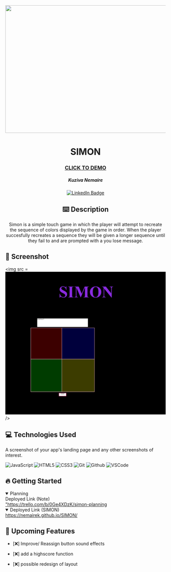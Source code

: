 <div id="header" align="center">

  <img src="https://static.vecteezy.com/system/resources/previews/000/508/982/original/comic-book-page-background-with-radial-halftone-effects-and-rays-in-pop-art-style-blank-template-in-green-yellow-blue-and-red-colors-vector.jpg" width="800" height="400">

</div>

  <div id="description" align="center">

  # SIMON

  ### [CLICK TO DEMO](https://nemairek.github.io/SIMON/)

  ##### Kuziva Nemaire

  [![LinkedIn Badge](https://img.shields.io/badge/-@kuzivanemaire-blue?style=flat&logo=Linkedin&logoColor=black)](https://www.linkedin.com/in/kuziva-nemaire-4b03a3191/)

  ## :keyboard: Description

 Simon is a simple touch game in which the player will attempt to recreate the sequence of colors displayed by the game in order. When the player succesfully recreates a sequence they will be given a longer sequence until they fail to and are prompted with a you lose message.

  </div>

  ## :camera_flash: Screenshot

 <img src =
    ![alt text](image-1.png)
  />
 
  ## :computer: Technologies Used
  A screenshot of your app's landing page and any other screenshots of interest.

  
  ![JavaScript](https://img.shields.io/badge/-JavaScript-05122A?style=flat&logo=javascript)
  ![HTML5](https://img.shields.io/badge/-HTML5-05122A?style=flat&logo=html5)
  ![CSS3](https://img.shields.io/badge/-CSS-05122A?style=flat&logo=css3)
  ![Git](https://img.shields.io/badge/-Git-05122A?style=flat&logo=git)
  ![Github](https://img.shields.io/badge/-GitHub-05122A?style=flat&logo=github)
  ![VSCode](https://img.shields.io/badge/-VS_Code-05122A?style=flat&logo=visualstudio)
  
## :fire: Getting Started


<details open>
  <summary> Planning </summary>
 <summary> Deployed Link (Note) </summary>
  <a href="https://trello.com/b/0Ge4XDzK/simon-planning"
    > "https://trello.com/b/0Ge4XDzK/simon-planning </a
  >

</details>

<details open>
  <summary> Deployed Link (SIMON) </summary>
  <a href="https://nemairek.github.io/SIMON/"
    > https://nemairek.github.io/SIMON/ </a
  >
</details>

## :satellite: Upcoming Features

- [:x:] Improve/ Reassign button sound effects

- [:x:] add a highscore function

- [:x:] possible redesign of layout
